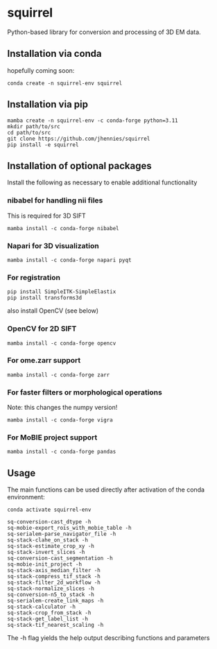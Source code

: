 # squirrel

Python-based library for conversion and processing of 3D EM data.

## Installation via conda

hopefully coming soon:

```
conda create -n squirrel-env squirrel
```

## Installation via pip

```
mamba create -n squirrel-env -c conda-forge python=3.11
mkdir path/to/src
cd path/to/src
git clone https://github.com/jhennies/squirrel
pip install -e squirrel
```

## Installation of optional packages

Install the following as necessary to enable additional functionality

### nibabel for handling nii files
This is required for 3D SIFT
```
mamba install -c conda-forge nibabel
```

### Napari for 3D visualization
```
mamba install -c conda-forge napari pyqt
```

### For registration
```
pip install SimpleITK-SimpleElastix
pip install transforms3d
```
also install OpenCV (see below)

### OpenCV for 2D SIFT 
```
mamba install -c conda-forge opencv
```

### For ome.zarr support
```
mamba install -c conda-forge zarr
```

### For faster filters or morphological operations

Note: this changes the numpy version!
```
mamba install -c conda-forge vigra
```

### For MoBIE project support
```
mamba install -c conda-forge pandas
```

## Usage

The main functions can be used directly after activation of the 
conda environment:

```
conda activate squirrel-env

sq-conversion-cast_dtype -h
sq-mobie-export_rois_with_mobie_table -h
sq-serialem-parse_navigator_file -h
sq-stack-clahe_on_stack -h
sq-stack-estimate_crop_xy -h
sq-stack-invert_slices -h
sq-conversion-cast_segmentation -h
sq-mobie-init_project -h
sq-stack-axis_median_filter -h
sq-stack-compress_tif_stack -h
sq-stack-filter_2d_workflow -h
sq-stack-normalize_slices -h
sq-conversion-n5_to_stack -h
sq-serialem-create_link_maps -h
sq-stack-calculator -h
sq-stack-crop_from_stack -h
sq-stack-get_label_list -h
sq-stack-tif_nearest_scaling -h
```

The -h flag yields the help output describing functions and parameters
